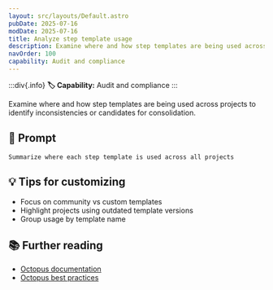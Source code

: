 ```yaml
---
layout: src/layouts/Default.astro
pubDate: 2025-07-16
modDate: 2025-07-16
title: Analyze step template usage
description: Examine where and how step templates are being used across projects to identify inconsistencies or candidates for consolidation.
navOrder: 100
capability: Audit and compliance
---
```


:::div{.info}
**🏷 Capability:** Audit and compliance
:::

Examine where and how step templates are being used across projects to identify inconsistencies or candidates for consolidation.

## 📝 Prompt

```
Summarize where each step template is used across all projects
```

## 💡 Tips for customizing

- Focus on community vs custom templates
- Highlight projects using outdated template versions
- Group usage by template name

## 📚 Further reading

- [Octopus documentation](https://octopus.com/docs)
- [Octopus best practices](https://octopus.com/docs/best-practices)
